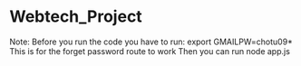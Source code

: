 # Webtech_Project

Note: 
Before you run the code you have to run: export GMAILPW=chotu09*
This is for the forget password route to work
Then you can run node app.js